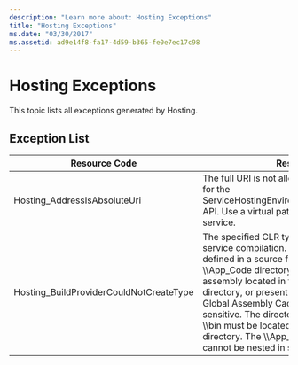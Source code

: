```yaml
---
description: "Learn more about: Hosting Exceptions"
title: "Hosting Exceptions"
ms.date: "03/30/2017"
ms.assetid: ad9e14f8-fa17-4d59-b365-fe0e7ec17c98
---
```

# Hosting Exceptions

This topic lists all exceptions generated by Hosting.  
  
## Exception List  
  
|Resource Code|Resource String|  
|-------------------|---------------------|  
|Hosting_AddressIsAbsoluteUri|The full URI is not allowed. Full URIs are not allowed for the ServiceHostingEnvironment.EnsureServiceAvailable API. Use a virtual path for the corresponding service.|  
|Hosting_BuildProviderCouldNotCreateType|The specified CLR type cannot be loaded during service compilation. Verify that this type is either defined in a source file located in the application's \\\App_Code directory, contained in a compiled assembly located in the application's \\\bin directory, or present in an assembly installed in the Global Assembly Cache. The type name is case-sensitive. The directories such as \\\App_Code and \\\bin must be located in the application's root directory. The \\\App_Code and \\\bin directories cannot be nested in subdirectories.|
